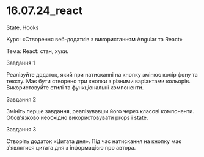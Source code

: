 # 16.07.24_react
State, Hooks

Курс: «Створення веб-додатків з використанням Angular та React»

Тема: React: стан, хуки.

Завдання 1

Реалізуйте додаток, який при натисканні на кнопку змінює колір фону та тексту. 
Має бути створено три кнопки з різними варіантами кольорів. 
Використовуйте стилі та функціональні компоненти.
   
Завдання 2

Змініть перше завдання, реалізувавши його через класові компоненти. 
Обов'язково необхідно використовувати props і state.

Завдання 3

Створіть додаток «Цитата дня». Під час натискання на кнопку 
має з'являтися цитата дня з інформацією про автора.


   


